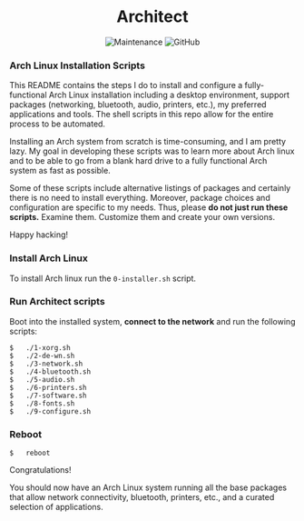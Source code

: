 <h1 align="center">Architect</h1>

<p align="center">
<img alt="Maintenance" src="https://img.shields.io/maintenance/yes/2021?style=for-the-badge">
<img alt="GitHub" src="https://img.shields.io/github/license/vagmcs/architect?color=blue&style=for-the-badge">
</p>

### Arch Linux Installation Scripts

This README contains the steps I do to install and configure a fully-functional Arch Linux installation including a desktop environment, support packages (networking, bluetooth, audio, printers, etc.), my preferred applications and tools. The shell scripts in this repo allow for the entire process to be automated.

Installing an Arch system from scratch is time-consuming, and I am pretty lazy. My goal in developing these scripts was to learn more about Arch linux and to be able to go from a blank hard drive to a fully functional Arch system as fast as possible.

Some of these scripts include alternative listings of packages and certainly there is no need to install everything. Moreover, package choices and configuration are specific to my needs. Thus, please **do not just run these scripts.** Examine them. Customize them and create your own versions.

Happy hacking!

### Install Arch Linux

To install Arch linux run the `0-installer.sh` script.

### Run Architect scripts

Boot into the installed system, **connect to the network** and run the following scripts:

    $   ./1-xorg.sh
    $   ./2-de-wn.sh 
    $   ./3-network.sh 
    $   ./4-bluetooth.sh 
    $   ./5-audio.sh 
    $   ./6-printers.sh 
    $   ./7-software.sh
    $   ./8-fonts.sh
    $   ./9-configure.sh

### Reboot

    $   reboot

Congratulations!

You should now have an Arch Linux system running all the base packages that allow network connectivity, bluetooth, printers, etc., and a curated selection of applications.
